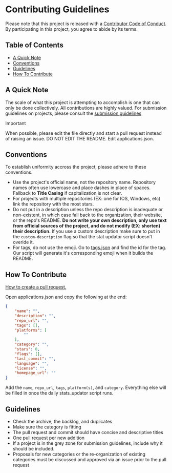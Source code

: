 
# Contributing Guidelines
Please note that this project is released with a [Contributor Code of Conduct](CODE_OF_CONDUCT.md). By participating in this project, you agree to abide by its terms.

## Table of Contents
- [A Quick Note](a-quick-note)
- [Conventions](conventions)
- [Guidelines](guidelines)
- [How To Contribute](how-to-contribute)

## A Quick Note
The scale of what this project is attempting to accomplish is one that can only be done collectively. All contributions are highly valued. For submission guidelines on projects, please consult the [submission guidelines](GUIDELINES.md)

>[!IMPORTANT]
>When possible, please edit the file directly and start a pull request instead of raising an issue. DO NOT EDIT THE README. Edit applications.json.

## Conventions
To establish uniformity accross the project, please adhere to these conventions.
- Use the project's official name, not the repository name. Repository names often use lowercase and place dashes in place of spaces. Fallback to **Title Casing** if capitalization is not clear. 
- For projects with multiple repositories (EX: one for IOS, Windows, etc) link the repository with the most stars.
- Do not put in a description unless the repo description is inadequate or non-existent, in which case fall back to the organization, their website, or the repo's README. **Do not write your own description, only use text from official sources of the project, and do not modify (EX: shorten) their description.** If you use a custom description make sure to put in the `custom-description` flag so that the stat updator script doesn't overide it. 
- For tags, do not use the emoji. Go to [tags.json](source/data/static/tags.json) and find the id for the tag. Our script will generate it's corresponding emoji when it builds the README. 

## How To Contribute
[How to create a pull request.](https://docs.github.com/en/pull-requests/collaborating-with-pull-requests/proposing-changes-to-your-work-with-pull-requests/creating-a-pull-request)

Open applications.json and copy the following at the end:
```json
{
    "name": "",
    "description": "",
    "repo_url": "",
    "tags": [],
    "platforms": [
        ""
    ],
    "category": "",
    "stars": 0,
    "flags": [],
    "last_commit": "",
    "language": "",
    "license": "",
    "homepage_url": ""
}
```

Add the `name`, `repo_url`, `tags`, `platform(s)`, and `category`. Everything else will be filled in once the daily stats_updator script runs. 

## Guidelines
- Check the archive, the backlog, and duplicates
- Make sure the category is fitting
- The pull request and commit should have concise and descriptive titles
- One pull request per new addition
- If a project is in the grey zone for submission guidelines, include why it should be included.
- Proposals for new categories or the re-organization of existing categories must be discussed and approved via an issue prior to the pull request
